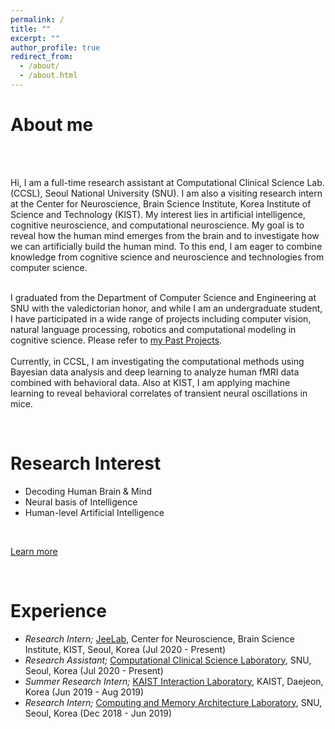 ```yaml
---
permalink: /
title: ""
excerpt: ""
author_profile: true
redirect_from: 
  - /about/
  - /about.html
---
```


# About me 
<p style='text-align: justify;'><br><br> 
  
Hi, I am a full-time research assistant at Computational Clinical Science Lab. (CCSL), Seoul National University (SNU). I am also a visiting research intern at the Center for Neuroscience, Brain Science Institute, Korea Institute of Science and Technology (KIST). My interest lies in artificial intelligence, cognitive neuroscience, and computational neuroscience. My goal is to reveal how the human mind emerges from the brain and to investigate how we can artificially build the human mind. To this end, I am eager to combine knowledge from cognitive science and neuroscience and technologies from computer science. <br><br>

I graduated from the Department of Computer Science and Engineering at SNU with the valedictorian honor, and while I am an undergraduate student, I have participated in a wide range of projects including computer vision, natural language processing, robotics and computational modeling in cognitive science. Please refer to <a href="https://cheoljun95.github.io/portfolio/">my Past Projects</a>.<br><br>
Currently, in CCSL, I am investigating the computational methods using Bayesian data analysis and deep learning to analyze human fMRI data combined with behavioral data. Also at KIST, I am applying machine learning to reveal behavioral correlates of transient neural oscillations in mice.
</p> 

<br>

Research Interest
======

- Decoding Human Brain & Mind
- Neural basis of Intelligence
- Human-level Artificial Intelligence
<br>

[Learn more](https://cheoljun95.github.io/research_interest/)

<br>

Experience
======

- *Research Intern;* <a href="https://www.jeelab.net/">JeeLab</a>, Center for Neuroscience, Brain Science Institute, KIST, Seoul, Korea (Jul 2020 - Present)
- *Research Assistant;* <a href="https://ccs-lab.github.io/">Computational Clinical Science Laboratory</a>, SNU, Seoul, Korea (Jul 2020 - Present)
- *Summer Research Intern;* <a href="https://www.kixlab.org/">KAIST Interaction Laboratory</a>, KAIST, Daejeon, Korea (Jun 2019 - Aug 2019)
- *Research Intern;* <a href="http://cmalab.snu.ac.kr/">Computing and Memory Architecture Laboratory</a>, SNU, Seoul, Korea (Dec 2018 - Jun 2019)
